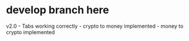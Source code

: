 # develop branch here
v2.0 - Tabs working correctly
 	 - crypto to money implemented
 	 - money to crypto implemented
